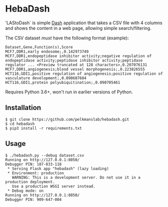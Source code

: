 # HebaDash

'LAStoDash` is simple [Dash](https://plot.ly/products/dash)
application that takes a CSV file with 4 columns and shows the content
in a web page, allowing simple search/filtering.

The CSV dataset *must* have the following format (example):

```csv
Dataset,Gene,Function(s),Score
MCF7,DDR1,early endosome;,0.142973749
MCF7,DDR1,endopeptidase inhibitor activity;negative regulation of endopeptidase activity;peptidase inhibitor activity;peptidase regulator ... <Preview truncated at 128 characters>,0.207076131
MCF7,DDR1,angiogenesis;blood vessel morphogenesis;,0.223826555
HCT116,GDI1,positive regulation of angiogenesis;positive regulation of vasculature development;,0.090687684
HCT116,GDI1,protein polyubiquitination;,0.090705461
```

Requires Python 3.6+, won't run in earlier versions of Python.


## Installation

```
$ git clone https://github.com/pelkmanslab/hebadash.git
$ cd hebadash
$ pip3 install -r requirements.txt
```

## Usage

```
$ ./hebadash.py --debug dataset.csv
Running on http://127.0.0.1:8050/
Debugger PIN: 187-833-118
 * Serving Flask app "hebadash" (lazy loading)
 * Environment: production
   WARNING: This is a development server. Do not use it in a production deployment.
   Use a production WSGI server instead.
 * Debug mode: on
Running on http://127.0.0.1:8050/
Debugger PIN: 909-647-004
```
